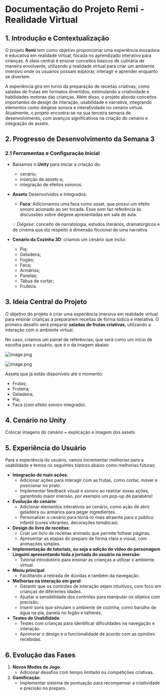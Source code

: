 # Documentação do Projeto Remi - Realidade Virtual

## 1. Introdução e Contextualização

O projeto **Remi** tem como objetivo proporcionar uma experiência inovadora e educativa em realidade virtual, focada no aprendizado interativo para crianças. A ideia central é ensinar conceitos básicos de culinária de maneira envolvente, utilizando a realidade virtual para criar um ambiente imersivo onde os usuários possam explorar, interagir e aprender enquanto se divertem.

A experiência gira em torno da preparação de receitas criativas, como saladas de frutas em formatos divertidos, estimulando a criatividade e habilidades motoras das crianças. Além disso, o projeto aborda conceitos importantes de design de interação, usabilidade e narrativa, integrando elementos como diégese sonora e interatividade no cenário virtual. Atualmente, o projeto encontra-se na sua terceira semana de desenvolvimento, com avanços significativos na criação do cenário e integração de assets.

## 2. Progresso de Desenvolvimento da Semana 3

### 2.1 Ferramentas e Configuração Inicial

- Baixamos o **Unity** para iniciar a criação do:
    - cenário;
    - inserção de assets e;
    - integração de efeitos sonoros.
    
- **Assets** Desenvolvidos e Integrados:
    - **Faca**: Adicionamos uma faca como asset, que possui um efeito sonoro acionado ao ser tocada. Esse som faz referência às discussões sobre diégese apresentadas em sala de aula.
    
    <aside>
    
    💡 *Diégese*: conceito de narratologia, estudos literários, dramatúrgicos e de cinema que diz respeito à dimensão ficcional de uma narrativa
    
    </aside>
    

- **Cenário da Cozinha 3D**: criamos um cenário que inclui:
    - Pia;
    - Geladeira;
    - Fogão;
    - Faca;
    - Armários;
    - Panelas;
    - Tábua de cortar;
    - Fruteira.

## 3. Ideia Central do Projeto

O objetivo do projeto é criar uma experiência imersiva em realidade virtual para ensinar crianças a prepararem receitas de forma lúdica e interativa. O primeiro desafio será preparar **saladas de frutas criativas**, utilizando a interação com o ambiente virtual.

No caso, criamos um painel de referências, que será como um início de escolha para o usuário, que é o da imagem abaixo:

![image.png](image.png)

![image.png](image%201.png)

Assets que já estão disponíveis até o momento:

- Frutas;
- Fruteira;
- Geladeira;
- Pia;
- Faca (com efeito sonoro integrado).

## 4. Cenário no Unity

Colocar imagens do cenário + explicação e imagem dos assets

## 5. Experiência do Usuário

Para a experiência do usuário, vamos incrementar melhorias para a usabilidade e temos os seguintes tópicos abaixo como melhorias futuras:

- **Integração de mais ações**:
    - Adicionar ações para interagir com as frutas, como cortar, mover e posicionar no prato.
    - Implementar feedback visual e sonoro ao realizar essas ações, garantindo maior imersão, por exemplo um pop-up de parabéns!
- **Evolução do cenário**:
    - Adicionar elementos interativos ao cenário, como ação de abrir geladeira ou armários para pegar ingredientes.
    - Personalizar o cenário para torná-lo mais atraente para o público infantil (cores vibrantes, decorações temáticas).
- **Design do livro de receitas**:
    - Criar um livro de receitas animado que permite folhear páginas.
    - Apresentar as etapas do preparo de forma clara e visual, com animações simples.
- **Implementação de tutoriais, ou seja a adição do vídeo do personagem Linguini apresentando toda a jornada do usuário na imersão**:
    - Tutorial introdutório para ensinar as crianças a utilizar o ambiente virtual.
- **Menu principal**
    - Facilitando a retirada de dúvidas e também da navegação.
- **Melhorias na interação em geral**:
    - Garantir que os controles de interação sejam intuitivos, com foco em crianças de diferentes idades.
    - Ajustar a sensibilidade dos controles para manipular os objetos com precisão.
    - Inserir sons que simulam o ambiente de cozinha, como barulho de água na pia, panela no fogão e talheres.
- **Testes de Usabilidade**:
    - Testes com crianças para identificar dificuldades na navegação e interação.
    - Aprimorar o design e a funcionalidade de acordo com as opiniões recebidas.

## 6. Evolução das Fases

1. **Novos Modos de Jogo**:
    - Adicionar desafios com tempo limitado ou competições criativas.
2. **Gamificação**:
    - Implementar sistema de pontuação para recompensar a criatividade e precisão no preparo.
